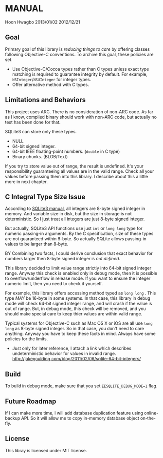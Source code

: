 MANUAL
======
Hoon Hwagbo
2013/01/02
2012/12/21










Goal
----

Primary goal of this library is *reducing things to care* by offering classes following Objective-C conventions.
To archive this goal, these policies are set.

-	Use Objective-C/Cocoa types rather than C types unless exact type matching is required to guarantee integrity by default.
	For example, `NSInteger`/`NSUInteger` for integer types.
-	Offer alternative method with C types.




Limitations and Behaviors
-------------------------
This project uses ARC. There is no consideration of non-ARC code.
As far as I know, compiled binary should work with non-ARC code, but actually no test has been done for that.

SQLite3 can store only these types.

-	NULL
-	64-bit signed integer.
-	64-bit IEEE floating-point numbers. (`double` in C type)
-	Binary chunks. (BLOB/Text)

If you try to store value out of range, the result is undefined.
It's your responsibility guaranteeing all values are in the valid range.
Check all your values before passing them into this library.
I describe about this a little more in next chapter.




C Integral Type Size Issue
--------------------------
According to [SQLite3 manual](http://www.sqlite.org/datatype3.html),
all integers are 8-byte signed integer in memory. And variable size
in disk, but the size in storage is not deterministic. So I just
treat all integers are just 8-byte signed integer.

But actually, SQLite3 API functions use just `int` or `long long` type
for numeric passing-in arguments. By the C specification, size of these
types are not guaranteed within 8-byte. So actually SQLite allows
passing-in values to be larger than 8-byte.

BY Combining two facts, I could derive conclusion that exact behavior for
numbers larger then 8-byte signed integer is *not defined*. 

This library decided to limit value range strictly into 64-bit
signed integer range. Anyway this check is enabled only in debug mode, then
it is possible to overflow/underflow in release mode. If you want to ensure
the integer numeric limit, then you need to check it yourself.

For example, this library offers accessing method typed as `long long`
. This type *MAY* be 16-byte in some systems. In that case, this library in
debug mode will check 64-bit signed integer range, and will crash if the 
value is out of range. But, in debug mode, this check will be removed, and
you should make special care to keep thier values are within valid range.

Typical systems for Objective-C such as Mac OS X or iOS are all use
`long long` as 8-byte signed integer. So in that case, you don't need
to care anything. Anyway you have to keep these facts in mind. Always 
have some policies for the limits.

*	Just only for later reference, I attach a link which describes 
	undeterministic behavior for values in invalid range.
	http://jakegoulding.com/blog/2011/02/06/sqlite-64-bit-integers/
	
	
	







Build
-----
To build in debug mode, make sure that you set `EESQLITE_DEBUG_MODE=1` flag.












Future Roadmap
--------------

If I can make more time, I will add database duplication feature using 
online-backup API. So it will allow me to copy in-memory database object
on-the-fly.












License
-------
This libray is licensed under MIT license.


